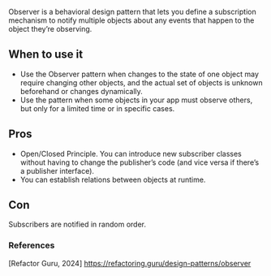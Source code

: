 Observer is a behavioral design pattern that lets you define a subscription mechanism to notify multiple objects about any events that happen to the object they’re observing.

## When to use it
* Use the Observer pattern when changes to the state of one object may require changing other objects, and the actual set of objects is unknown beforehand or changes dynamically.
* Use the pattern when some objects in your app must observe others, but only for a limited time or in specific cases.

## Pros
* Open/Closed Principle. You can introduce new subscriber classes without having to change the publisher’s code 
(and vice versa if there’s a publisher interface). 
* You can establish relations between objects at runtime.

## Con
Subscribers are notified in random order.

### References
[Refactor Guru, 2024] https://refactoring.guru/design-patterns/observer
